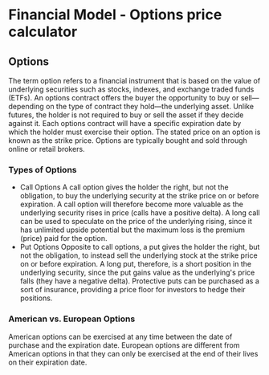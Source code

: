 # Financial Model - Options price calculator

## Options
The term option refers to a financial instrument that is based on the value of underlying securities such as stocks, indexes, and exchange traded funds (ETFs). An options contract offers the buyer the opportunity to buy or sell—depending on the type of contract they hold—the underlying asset. Unlike futures, the holder is not required to buy or sell the asset if they decide against it.
Each options contract will have a specific expiration date by which the holder must exercise their option. The stated price on an option is known as the strike price. Options are typically bought and sold through online or retail brokers.

### Types of Options
- Call Options
A call option gives the holder the right, but not the obligation, to buy the underlying security at the strike price on or before expiration. A call option will therefore become more valuable as the underlying security rises in price (calls have a positive delta).
A long call can be used to speculate on the price of the underlying rising, since it has unlimited upside potential but the maximum loss is the premium (price) paid for the option.
- Put Options
Opposite to call options, a put gives the holder the right, but not the obligation, to instead sell the underlying stock at the strike price on or before expiration. A long put, therefore, is a short position in the underlying security, since the put gains value as the underlying's price falls (they have a negative delta). Protective puts can be purchased as a sort of insurance, providing a price floor for investors to hedge their positions.
 ### American vs. European Options
American options can be exercised at any time between the date of purchase and the expiration date.  European options are different from American options in that they can only be exercised at the end of their lives on their expiration date.
